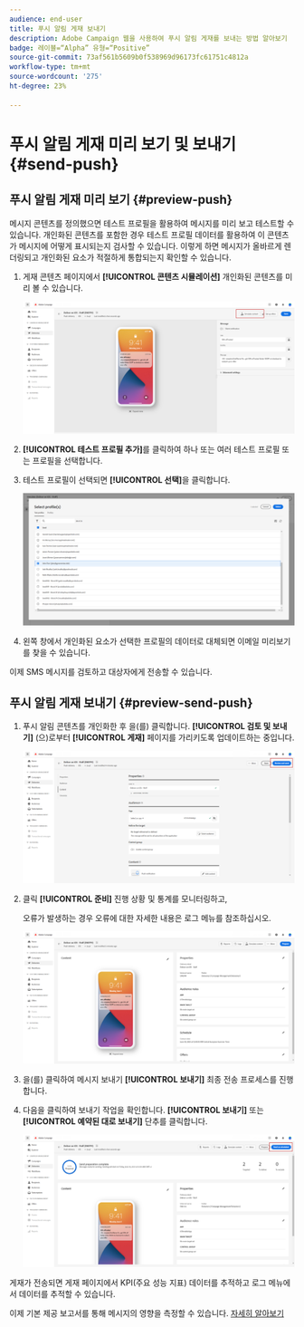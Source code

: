 ```yaml
---
audience: end-user
title: 푸시 알림 게재 보내기
description: Adobe Campaign 웹을 사용하여 푸시 알림 게재를 보내는 방법 알아보기
badge: 레이블=“Alpha” 유형=“Positive”
source-git-commit: 73af561b5609b0f538969d96173fc61751c4812a
workflow-type: tm+mt
source-wordcount: '275'
ht-degree: 23%

---
```


# 푸시 알림 게재 미리 보기 및 보내기 {#send-push}

## 푸시 알림 게재 미리 보기 {#preview-push}

메시지 콘텐츠를 정의했으면 테스트 프로필을 활용하여 메시지를 미리 보고 테스트할 수 있습니다. 개인화된 콘텐츠를 포함한 경우 테스트 프로필 데이터를 활용하여 이 콘텐츠가 메시지에 어떻게 표시되는지 검사할 수 있습니다. 이렇게 하면 메시지가 올바르게 렌더링되고 개인화된 요소가 적절하게 통합되는지 확인할 수 있습니다.

1. 게재 콘텐츠 페이지에서 **[!UICONTROL 콘텐츠 시뮬레이션]** 개인화된 콘텐츠를 미리 볼 수 있습니다.

   ![](assets/push_send_1.png)

1. **[!UICONTROL 테스트 프로필 추가]**&#x200B;를 클릭하여 하나 또는 여러 테스트 프로필 또는 프로필을 선택합니다.

1. 테스트 프로필이 선택되면 **[!UICONTROL 선택]**&#x200B;을 클릭합니다.

   ![](assets/push_send_5.png)

1. 왼쪽 창에서 개인화된 요소가 선택한 프로필의 데이터로 대체되면 이메일 미리보기를 찾을 수 있습니다.

이제 SMS 메시지를 검토하고 대상자에게 전송할 수 있습니다.

## 푸시 알림 게재 보내기 {#preview-send-push}

1. 푸시 알림 콘텐츠를 개인화한 후 을(를) 클릭합니다. **[!UICONTROL 검토 및 보내기]** (으)로부터 **[!UICONTROL 게재]** 페이지를 가리키도록 업데이트하는 중입니다.

   ![](assets/push_send_2.png)

1. 클릭 **[!UICONTROL 준비]** 진행 상황 및 통계를 모니터링하고,

   오류가 발생하는 경우 오류에 대한 자세한 내용은 로그 메뉴를 참조하십시오.

   ![](assets/push_send_3.png)

1. 을(를) 클릭하여 메시지 보내기 **[!UICONTROL 보내기]** 최종 전송 프로세스를 진행합니다.

1. 다음을 클릭하여 보내기 작업을 확인합니다. **[!UICONTROL 보내기]** 또는 **[!UICONTROL 예약된 대로 보내기]** 단추를 클릭합니다.

   ![](assets/push_send_4.png)

게재가 전송되면 게재 페이지에서 KPI(주요 성능 지표) 데이터를 추적하고 로그 메뉴에서 데이터를 추적할 수 있습니다.

이제 기본 제공 보고서를 통해 메시지의 영향을 측정할 수 있습니다. [자세히 알아보기](../reporting/push-report.md)

